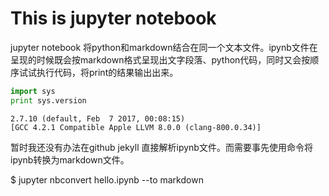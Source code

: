 
# This is jupyter notebook


jupyter notebook 将python和markdown结合在同一个文本文件。ipynb文件在呈现的时候既会按markdown格式呈现出文字段落、python代码，同时又会按顺序试试执行代码，将print的结果输出出来。


```python
import sys
print sys.version
```

    2.7.10 (default, Feb  7 2017, 00:08:15) 
    [GCC 4.2.1 Compatible Apple LLVM 8.0.0 (clang-800.0.34)]



暂时我还没有办法在github jekyll 直接解析ipynb文件。而需要事先使用命令将ipynb转换为markdown文件。

  $ jupyter nbconvert hello.ipynb --to markdown
